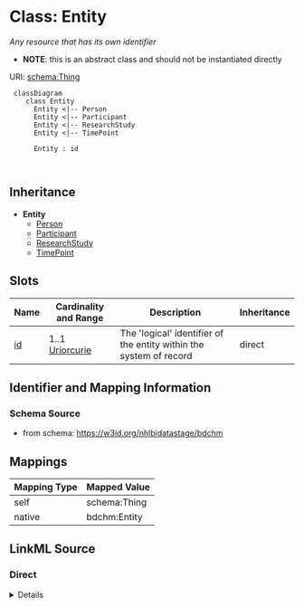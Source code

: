# Class: Entity


_Any resource that has its own identifier_




* __NOTE__: this is an abstract class and should not be instantiated directly


URI: [schema:Thing](http://schema.org/Thing)




```mermaid
 classDiagram
    class Entity
      Entity <|-- Person
      Entity <|-- Participant
      Entity <|-- ResearchStudy
      Entity <|-- TimePoint
      
      Entity : id
        
      
```





## Inheritance
* **Entity**
    * [Person](Person.md)
    * [Participant](Participant.md)
    * [ResearchStudy](ResearchStudy.md)
    * [TimePoint](TimePoint.md)



## Slots

| Name | Cardinality and Range | Description | Inheritance |
| ---  | --- | --- | --- |
| [id](id.md) | 1..1 <br/> [Uriorcurie](Uriorcurie.md) | The 'logical' identifier of the entity within the system of record | direct |









## Identifier and Mapping Information







### Schema Source


* from schema: https://w3id.org/nhlbidatastage/bdchm





## Mappings

| Mapping Type | Mapped Value |
| ---  | ---  |
| self | schema:Thing |
| native | bdchm:Entity |





## LinkML Source

<!-- TODO: investigate https://stackoverflow.com/questions/37606292/how-to-create-tabbed-code-blocks-in-mkdocs-or-sphinx -->

### Direct

<details>
```yaml
name: Entity
description: Any resource that has its own identifier
from_schema: https://w3id.org/nhlbidatastage/bdchm
abstract: true
slots:
- id
class_uri: schema:Thing

```
</details>

### Induced

<details>
```yaml
name: Entity
description: Any resource that has its own identifier
from_schema: https://w3id.org/nhlbidatastage/bdchm
abstract: true
attributes:
  id:
    name: id
    description: The 'logical' identifier of the entity within the system of record.  The
      simple value of this attribute stands for an identifier of this data object
      within the system, it can be used as a reference from other objects within the
      same system (i.e. primary and foreign keys), and it should be unique per type
      of object. The same data object copied to a different system will likely have
      a different "id" in the new system since "id" values are system specific and
      do not represent persistent business identifiers. Business identifiers are assigned
      outside the information system and are captured in the "identifier" field. The
      "id" field is more likely to be a serially or randomly generated value that
      is assigned to the data object as it is created in a system.
    from_schema: https://w3id.org/nhlbidatastage/bdchm
    rank: 1000
    slot_uri: schema:identifier
    identifier: true
    alias: id
    owner: Entity
    domain_of:
    - Entity
    range: uriorcurie
class_uri: schema:Thing

```
</details>